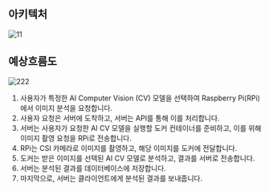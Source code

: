 ## 아키텍처
![11](https://github.com/NerdConnection/Raspberry-Pi-5-Computer-Vision/assets/100738404/c81884ac-9ef4-4d53-8410-bf1959fc274a)


## 예상흐름도
![222](https://github.com/NerdConnection/Raspberry-Pi-5-Computer-Vision/assets/100738404/e3ddc395-11b7-49f0-8cdd-9023adf5d418)

1. 사용자가 특정한 AI Computer Vision (CV) 모델을 선택하여 Raspberry Pi(RPi)에서 이미지 분석을 요청합니다.
2. 사용자 요청은 서버에 도착하고, 서버는 API를 통해 이를 처리합니다.
3. 서버는 사용자가 요청한 AI CV 모델을 실행할 도커 컨테이너를 준비하고, 이를 위해 이미지 촬영 요청을 RPi로 전송합니다.
4. RPi는 CSI 카메라로 이미지를 촬영하고, 해당 이미지를 도커에 전달합니다.
5. 도커는 받은 이미지를 선택된 AI CV 모델로 분석하고, 결과를 서버로 전송합니다.
6. 서버는 분석된 결과를 데이터베이스에 저장합니다.
7. 마지막으로, 서버는 클라이언트에게 분석된 결과를 보내줍니다.
